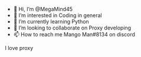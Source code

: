 - 👋 Hi, I’m @MegaMind45
- 👀 I’m interested in Coding in general
- 🌱 I’m currently learning Python
- 💞️ I’m looking to collaborate on Proxy developing
- 📫 How to reach me Mango Man#8134 on discord

I love proxy

<!---
MegaMind45/MegaMind45 is a ✨ special ✨ repository because its `README.md` (this file) appears on your GitHub profile.
You can click the Preview link to take a look at your changes.
--->
